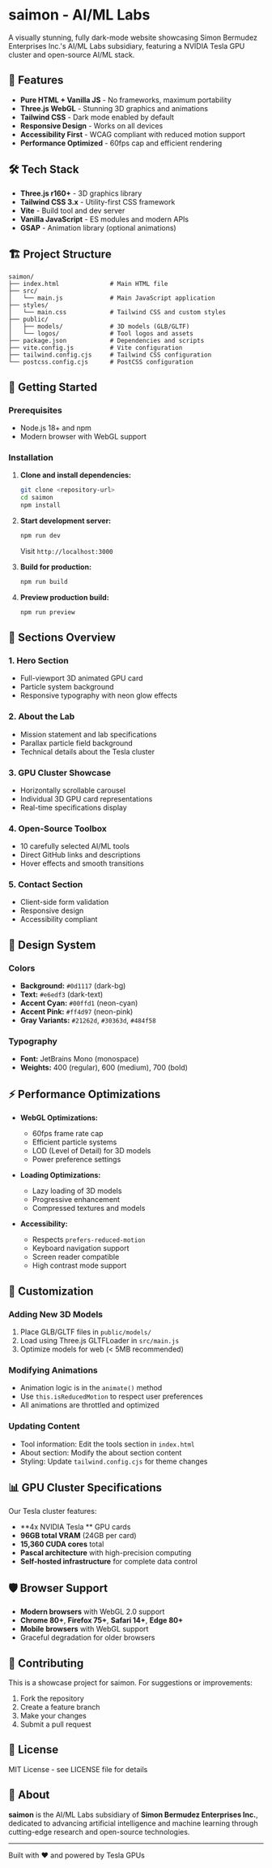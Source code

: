 # saimon - AI/ML Labs

A visually stunning, fully dark-mode website showcasing Simon Bermudez Enterprises Inc.'s AI/ML Labs subsidiary, featuring a NVIDIA Tesla  GPU cluster and open-source AI/ML stack.

## 🚀 Features

- **Pure HTML + Vanilla JS** - No frameworks, maximum portability
- **Three.js WebGL** - Stunning 3D graphics and animations
- **Tailwind CSS** - Dark mode enabled by default
- **Responsive Design** - Works on all devices
- **Accessibility First** - WCAG compliant with reduced motion support
- **Performance Optimized** - 60fps cap and efficient rendering

## 🛠 Tech Stack

- **Three.js r160+** - 3D graphics library
- **Tailwind CSS 3.x** - Utility-first CSS framework
- **Vite** - Build tool and dev server
- **Vanilla JavaScript** - ES modules and modern APIs
- **GSAP** - Animation library (optional animations)

## 🏗 Project Structure

```
saimon/
├── index.html              # Main HTML file
├── src/
│   └── main.js             # Main JavaScript application
├── styles/
│   └── main.css            # Tailwind CSS and custom styles
├── public/
│   ├── models/             # 3D models (GLB/GLTF)
│   └── logos/              # Tool logos and assets
├── package.json            # Dependencies and scripts
├── vite.config.js          # Vite configuration
├── tailwind.config.cjs     # Tailwind CSS configuration
└── postcss.config.cjs      # PostCSS configuration
```

## 🚦 Getting Started

### Prerequisites

- Node.js 18+ and npm
- Modern browser with WebGL support

### Installation

1. **Clone and install dependencies:**
   ```bash
   git clone <repository-url>
   cd saimon
   npm install
   ```

2. **Start development server:**
   ```bash
   npm run dev
   ```
   Visit `http://localhost:3000`

3. **Build for production:**
   ```bash
   npm run build
   ```

4. **Preview production build:**
   ```bash
   npm run preview
   ```

## 📱 Sections Overview

### 1. Hero Section
- Full-viewport 3D animated GPU card
- Particle system background
- Responsive typography with neon glow effects

### 2. About the Lab
- Mission statement and lab specifications
- Parallax particle field background
- Technical details about the Tesla  cluster

### 3. GPU Cluster Showcase
- Horizontally scrollable carousel
- Individual 3D GPU card representations
- Real-time specifications display

### 4. Open-Source Toolbox
- 10 carefully selected AI/ML tools
- Direct GitHub links and descriptions
- Hover effects and smooth transitions

### 5. Contact Section
- Client-side form validation
- Responsive design
- Accessibility compliant

## 🎨 Design System

### Colors
- **Background:** `#0d1117` (dark-bg)
- **Text:** `#e6edf3` (dark-text)  
- **Accent Cyan:** `#00ffd1` (neon-cyan)
- **Accent Pink:** `#ff4d97` (neon-pink)
- **Gray Variants:** `#21262d`, `#30363d`, `#484f58`

### Typography
- **Font:** JetBrains Mono (monospace)
- **Weights:** 400 (regular), 600 (medium), 700 (bold)

## ⚡ Performance Optimizations

- **WebGL Optimizations:**
  - 60fps frame rate cap
  - Efficient particle systems
  - LOD (Level of Detail) for 3D models
  - Power preference settings

- **Loading Optimizations:**
  - Lazy loading of 3D models
  - Progressive enhancement
  - Compressed textures and models

- **Accessibility:**
  - Respects `prefers-reduced-motion`
  - Keyboard navigation support
  - Screen reader compatible
  - High contrast mode support

## 🔧 Customization

### Adding New 3D Models
1. Place GLB/GLTF files in `public/models/`
2. Load using Three.js GLTFLoader in `src/main.js`
3. Optimize models for web (< 5MB recommended)

### Modifying Animations
- Animation logic is in the `animate()` method
- Use `this.isReducedMotion` to respect user preferences
- All animations are throttled and optimized

### Updating Content
- Tool information: Edit the tools section in `index.html`
- About section: Modify the about section content
- Styling: Update `tailwind.config.cjs` for theme changes

## 📊 GPU Cluster Specifications

Our Tesla  cluster features:
- **4x NVIDIA Tesla ** GPU cards
- **96GB total VRAM** (24GB per card)
- **15,360 CUDA cores** total
- **Pascal architecture** with high-precision computing
- **Self-hosted infrastructure** for complete data control

## 🛡 Browser Support

- **Modern browsers** with WebGL 2.0 support
- **Chrome 80+**, **Firefox 75+**, **Safari 14+**, **Edge 80+**
- **Mobile browsers** with WebGL support
- Graceful degradation for older browsers

## 🤝 Contributing

This is a showcase project for saimon. For suggestions or improvements:

1. Fork the repository
2. Create a feature branch
3. Make your changes
4. Submit a pull request

## 📄 License

MIT License - see LICENSE file for details

## 🏢 About

**saimon** is the AI/ML Labs subsidiary of **Simon Bermudez Enterprises Inc.**, dedicated to advancing artificial intelligence and machine learning through cutting-edge research and open-source technologies.

---

Built with ❤️ and powered by Tesla  GPUs
